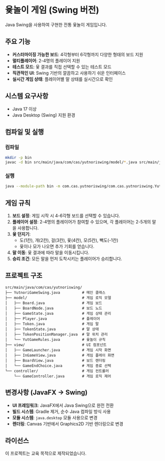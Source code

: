 # 윷놀이 게임 (Swing 버전)

Java Swing을 사용하여 구현한 전통 윷놀이 게임입니다.

## 주요 기능

- **커스터마이징 가능한 보드**: 4각형부터 6각형까지 다양한 형태의 보드 지원
- **멀티플레이어**: 2-4명의 플레이어 지원
- **테스트 모드**: 윷 결과를 직접 선택할 수 있는 테스트 모드
- **직관적인 UI**: Swing 기반의 깔끔하고 사용하기 쉬운 인터페이스
- **실시간 게임 상태**: 플레이어별 말 상태를 실시간으로 확인

## 시스템 요구사항

- Java 17 이상
- Java Desktop (Swing) 지원 환경

## 컴파일 및 실행

### 컴파일
   ```bash
mkdir -p bin
javac -d bin src/main/java/com/cas/yutnoriswing/model/*.java src/main/java/com/cas/yutnoriswing/view/*.java src/main/java/com/cas/yutnoriswing/controller/*.java src/main/java/com/cas/yutnoriswing/*.java src/main/java/module-info.java
```

### 실행
   ```bash
java --module-path bin -m com.cas.yutnoriswing/com.cas.yutnoriswing.YutnoriGameSwing
```

## 게임 규칙

1. **보드 설정**: 게임 시작 시 4-6각형 보드를 선택할 수 있습니다.
2. **플레이어 설정**: 2-4명의 플레이어가 참여할 수 있으며, 각 플레이어는 2-5개의 말을 사용합니다.
3. **윷 던지기**: 
   - 도(1칸), 개(2칸), 걸(3칸), 윷(4칸), 모(5칸), 빽도(-1칸)
   - 윷이나 모가 나오면 추가 기회를 얻습니다.
4. **말 이동**: 윷 결과에 따라 말을 이동시킵니다.
5. **승리 조건**: 모든 말을 먼저 도착시키는 플레이어가 승리합니다.

## 프로젝트 구조

```
src/main/java/com/cas/yutnoriswing/
├── YutnoriGameSwing.java          # 메인 클래스
├── model/                         # 게임 로직 모델
│   ├── Board.java                 # 게임 보드
│   ├── BoardNode.java             # 보드 노드
│   ├── GameState.java             # 게임 상태 관리
│   ├── Player.java                # 플레이어
│   ├── Token.java                 # 게임 말
│   ├── TokenState.java            # 말 상태
│   ├── TokenPositionManager.java  # 말 위치 관리
│   └── YutGameRules.java          # 윷놀이 규칙
├── view/                          # UI 컴포넌트
│   ├── GameLauncher.java          # 게임 시작 화면
│   ├── InGameView.java            # 게임 플레이 화면
│   ├── BoardView.java             # 보드 렌더링
│   └── GameEndChoice.java         # 게임 종료 선택
└── controller/                    # 게임 컨트롤러
    └── GameController.java        # 게임 로직 제어
```

## 변경사항 (JavaFX → Swing)

- **UI 프레임워크**: JavaFX에서 Java Swing으로 완전 전환
- **빌드 시스템**: Gradle 제거, 순수 Java 컴파일 방식 사용
- **모듈 시스템**: `java.desktop` 모듈 사용으로 변경
- **렌더링**: Canvas 기반에서 Graphics2D 기반 렌더링으로 변경

## 라이선스

이 프로젝트는 교육 목적으로 제작되었습니다.